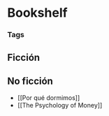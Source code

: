 # Bookshelf

### Tags



## Ficción







## No ficción
+ [[Por qué dormimos]]
+ [[The Psychology of Money]]
